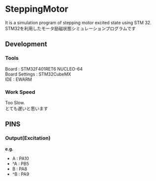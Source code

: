 # SteppingMotor  

It is a simulation program of stepping motor excited state using STM 32.  
STM32を利用したモータ励磁状態シミュレーションプログラムです  

## Development  

### Tools  

Board : STM32F401RET6 NUCLEO-64  
Board Settings : STM32CubeMX  
IDE : EWARM  

### Work Speed  

Too Slow.  
とても遅いと思います  

## PINS  

### Output(Excitation)  

**e.g.**  

- A : PA10  
- ^A : PB5  
- B : PA8  
- ^B : PA9  
